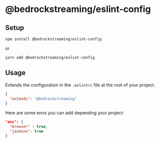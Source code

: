 # @bedrockstreaming/eslint-config

## Setup

```shell
npm install @bedrockstreaming/eslint-config
```

or

```shell
yarn add @bedrockstreaming/eslint-config
```

## Usage

Extends the configuration in the `.eslintrc` file at the root of your project.

```json
{
  "extends": "@bedrockstreaming"
}
```

Here are some envs you can add depending your project:

```json
"env": {
  "browser" : true,
  "jasmine": true
}
```
